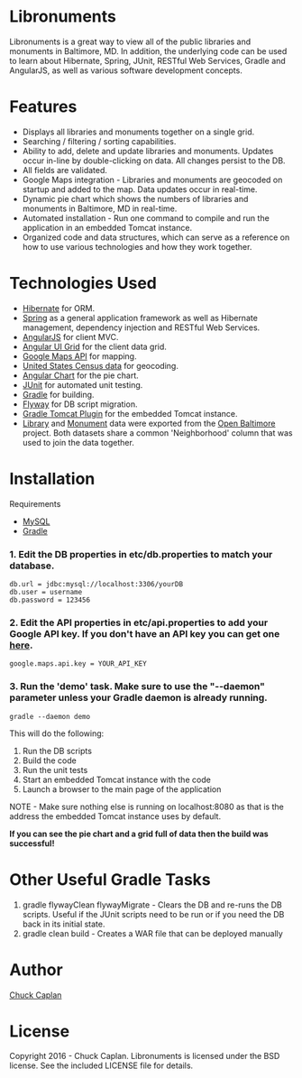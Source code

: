 # Libronuments
Libronuments is a great way to view all of the public libraries and monuments in Baltimore, MD.
In addition, the underlying code can be used to learn about Hibernate, Spring, JUnit, RESTful Web Services, Gradle and AngularJS, as well as various software development concepts.

# Features
- Displays all libraries and monuments together on a single grid.
- Searching / filtering / sorting capabilities.
- Ability to add, delete and update libraries and monuments. Updates occur in-line by double-clicking on data. All changes persist to the DB.
- All fields are validated.
- Google Maps integration - Libraries and monuments are geocoded on startup and added to the map. Data updates occur in real-time.
- Dynamic pie chart which shows the numbers of libraries and monuments in Baltimore, MD in real-time.
- Automated installation - Run one command to compile and run the application in an embedded Tomcat instance.
- Organized code and data structures, which can serve as a reference on how to use various technologies and how they work together.

# Technologies Used
- [Hibernate](http://hibernate.org/) for ORM.
- [Spring](https://spring.io/) as a general application framework as well as Hibernate management, dependency injection and RESTful Web Services.
- [AngularJS](https://angularjs.org/) for client MVC.
- [Angular UI Grid](http://ui-grid.info/) for the client data grid.
- [Google Maps API](https://developers.google.com/maps/) for mapping.
- [United States Census data](https://geocoding.geo.census.gov/) for geocoding.
- [Angular Chart](https://jtblin.github.io/angular-chart.js/) for the pie chart.
- [JUnit](http://junit.org/junit4/) for automated unit testing.
- [Gradle](https://gradle.org/) for building.
- [Flyway](https://flywaydb.org/) for DB script migration.
- [Gradle Tomcat Plugin](https://github.com/bmuschko/gradle-tomcat-plugin) for the embedded Tomcat instance.
- [Library](https://data.baltimorecity.gov/Culture-Arts/Libraries/tgtv-wr5u) and [Monument](https://data.baltimorecity.gov/Culture-Arts/Monuments/cpxf-kxp3) data were exported from the [Open Baltimore](https://data.baltimorecity.gov/) project. Both datasets share a common 'Neighborhood' column that was used to join the data together.

# Installation
Requirements
- [MySQL](https://www.mysql.com/)
- [Gradle](https://gradle.org/)

### 1. Edit the DB properties in etc/db.properties to match your database.
    db.url = jdbc:mysql://localhost:3306/yourDB
    db.user = username
    db.password = 123456

### 2. Edit the API properties in etc/api.properties to add your Google API key. If you don't have an API key you can get one [here](https://developers.google.com/maps/documentation/javascript/get-api-key).
	google.maps.api.key = YOUR_API_KEY
    
### 3. Run the 'demo' task. Make sure to use the "--daemon" parameter unless your Gradle daemon is already running.
	gradle --daemon demo
This will do the following:

1. Run the DB scripts
2. Build the code
3. Run the unit tests
4. Start an embedded Tomcat instance with the code
5. Launch a browser to the main page of the application

NOTE - Make sure nothing else is running on localhost:8080 as that is the address the embedded Tomcat instance uses by default.

**If you can see the pie chart and a grid full of data then the build was successful!**

# Other Useful Gradle Tasks
1. gradle flywayClean flywayMigrate - Clears the DB and re-runs the DB scripts. 
Useful if the JUnit scripts need to be run or if you need the DB back in its initial state.
2. gradle clean build - Creates a WAR file that can be deployed manually

# Author
[Chuck Caplan](https://www.linkedin.com/in/charlescaplan)

# License
Copyright 2016 - Chuck Caplan. Libronuments is licensed under the BSD license. See the included LICENSE file for details.
